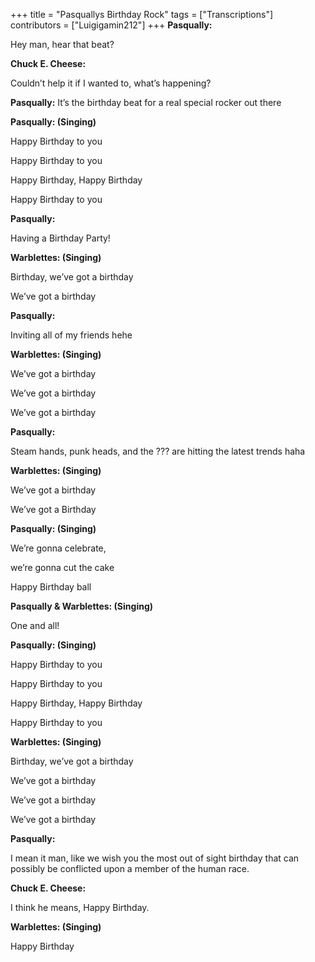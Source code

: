 +++
title = "Pasquallys Birthday Rock"
tags = ["Transcriptions"]
contributors = ["Luigigamin212"]
+++
**Pasqually:**

Hey man, hear that beat?

**Chuck E. Cheese:**

Couldn’t help it if I wanted to, what’s happening?

**Pasqually:**
It’s the birthday beat for a real special rocker out there

**Pasqually: (Singing)**

Happy Birthday to you

Happy Birthday to you

Happy Birthday, Happy Birthday

Happy Birthday to you

**Pasqually:**

Having a Birthday Party!

**Warblettes: (Singing)**

Birthday, we’ve got a birthday

We’ve got a birthday

**Pasqually:**

Inviting all of my friends hehe

**Warblettes: (Singing)**

We’ve got a birthday

We’ve got a birthday

We’ve got a birthday

**Pasqually:**

Steam hands, punk heads, and the ??? are hitting the latest trends haha

**Warblettes: (Singing)**

We’ve got a birthday

We’ve got a Birthday

**Pasqually: (Singing)**

We’re gonna celebrate, 

we’re gonna cut the cake 

Happy Birthday ball

**Pasqually & Warblettes: (Singing)**

One and all!

**Pasqually: (Singing)**

Happy Birthday to you

Happy Birthday to you

Happy Birthday, Happy Birthday

Happy Birthday to you

**Warblettes: (Singing)**

Birthday, we’ve got a birthday

We’ve got a birthday

We’ve got a birthday

We’ve got a birthday

**Pasqually:**

I mean it man, like we wish you the most out of sight birthday that can possibly be conflicted upon a member of the human race.

**Chuck E. Cheese:**

I think he means, Happy Birthday.

**Warblettes: (Singing)**

Happy Birthday
